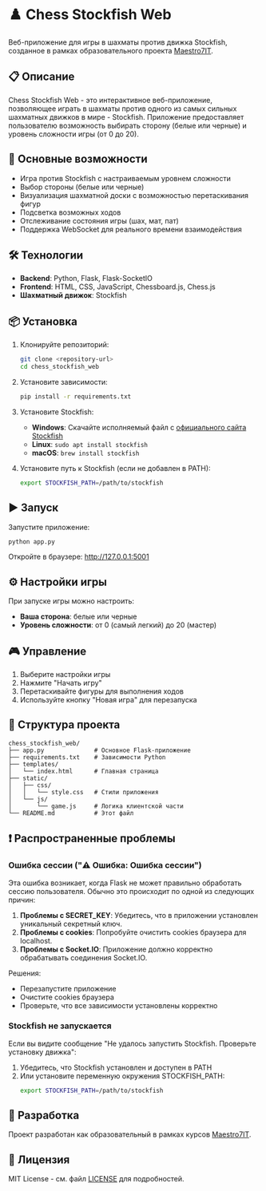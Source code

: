 # ♟️ Chess Stockfish Web

Веб-приложение для игры в шахматы против движка Stockfish, созданное в рамках образовательного проекта [Maestro7IT](https://school-maestro7it.ru/).

## 📋 Описание

Chess Stockfish Web - это интерактивное веб-приложение, позволяющее играть в шахматы против одного из самых сильных шахматных движков в мире - Stockfish. Приложение предоставляет пользователю возможность выбирать сторону (белые или черные) и уровень сложности игры (от 0 до 20).

## 🚀 Основные возможности

- Игра против Stockfish с настраиваемым уровнем сложности
- Выбор стороны (белые или черные)
- Визуализация шахматной доски с возможностью перетаскивания фигур
- Подсветка возможных ходов
- Отслеживание состояния игры (шах, мат, пат)
- Поддержка WebSocket для реального времени взаимодействия

## 🛠 Технологии

- **Backend**: Python, Flask, Flask-SocketIO
- **Frontend**: HTML, CSS, JavaScript, Chessboard.js, Chess.js
- **Шахматный движок**: Stockfish

## 📦 Установка

1. Клонируйте репозиторий:
   ```bash
   git clone <repository-url>
   cd chess_stockfish_web
   ```

2. Установите зависимости:
   ```bash
   pip install -r requirements.txt
   ```

3. Установите Stockfish:
   - **Windows**: Скачайте исполняемый файл с [официального сайта Stockfish](https://stockfishchess.org/download/)
   - **Linux**: `sudo apt install stockfish`
   - **macOS**: `brew install stockfish`

4. Установите путь к Stockfish (если не добавлен в PATH):
   ```bash
   export STOCKFISH_PATH=/path/to/stockfish
   ```

## ▶️ Запуск

Запустите приложение:
```bash
python app.py
```

Откройте в браузере: http://127.0.0.1:5001

## ⚙️ Настройки игры

При запуске игры можно настроить:
- **Ваша сторона**: белые или черные
- **Уровень сложности**: от 0 (самый легкий) до 20 (мастер)

## 🎮 Управление

1. Выберите настройки игры
2. Нажмите "Начать игру"
3. Перетаскивайте фигуры для выполнения ходов
4. Используйте кнопку "Новая игра" для перезапуска

## 📁 Структура проекта

```
chess_stockfish_web/
├── app.py              # Основное Flask-приложение
├── requirements.txt    # Зависимости Python
├── templates/
│   └── index.html      # Главная страница
├── static/
│   ├── css/
│   │   └── style.css   # Стили приложения
│   └── js/
│       └── game.js     # Логика клиентской части
└── README.md           # Этот файл
```

## ❗ Распространенные проблемы

### Ошибка сессии ("⚠️ Ошибка: Ошибка сессии")

Эта ошибка возникает, когда Flask не может правильно обработать сессию пользователя. Обычно это происходит по одной из следующих причин:

1. **Проблемы с SECRET_KEY**: Убедитесь, что в приложении установлен уникальный секретный ключ.
2. **Проблемы с cookies**: Попробуйте очистить cookies браузера для localhost.
3. **Проблемы с Socket.IO**: Приложение должно корректно обрабатывать соединения Socket.IO.

Решения:
- Перезапустите приложение
- Очистите cookies браузера
- Проверьте, что все зависимости установлены корректно

### Stockfish не запускается

Если вы видите сообщение "Не удалось запустить Stockfish. Проверьте установку движка":

1. Убедитесь, что Stockfish установлен и доступен в PATH
2. Или установите переменную окружения STOCKFISH_PATH:
   ```bash
   export STOCKFISH_PATH=/path/to/stockfish
   ```

## 🤝 Разработка

Проект разработан как образовательный в рамках курсов [Maestro7IT](https://school-maestro7it.ru/).

## 📄 Лицензия

MIT License - см. файл [LICENSE](LICENSE) для подробностей.